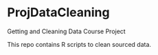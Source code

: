 # ProjDataCleaning
Getting and Cleaning Data Course Project

This repo contains R scripts to clean sourced data.
